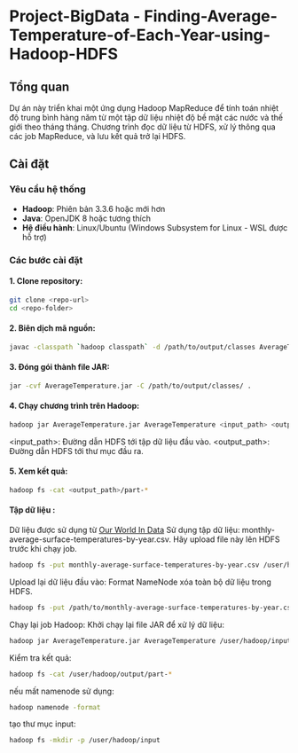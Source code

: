 # Project-BigData - Finding-Average-Temperature-of-Each-Year-using-Hadoop-HDFS

## Tổng quan
Dự án này triển khai một ứng dụng Hadoop MapReduce để tính toán nhiệt độ trung bình hàng năm từ một tập dữ liệu nhiệt độ bề mặt các nước và thế giới theo tháng tháng. Chương trình đọc dữ liệu từ HDFS, xử lý thông qua các job MapReduce, và lưu kết quả trở lại HDFS.

## Cài đặt

### Yêu cầu hệ thống
- **Hadoop**: Phiên bản 3.3.6 hoặc mới hơn
- **Java**: OpenJDK 8 hoặc tương thích
- **Hệ điều hành**: Linux/Ubuntu (Windows Subsystem for Linux - WSL được hỗ trợ)

### Các bước cài đặt
#### 1. **Clone repository**:
   ```bash
   git clone <repo-url>
   cd <repo-folder>
  ```
#### 2. **Biên dịch mã nguồn**:
   ```bash
   javac -classpath `hadoop classpath` -d /path/to/output/classes AverageTemperature.java
   ```
#### 3. **Đóng gói thành file JAR**:
   ```bash
   jar -cvf AverageTemperature.jar -C /path/to/output/classes/ .
   ```
#### 4. **Chạy chương trình trên Hadoop**:
   ```bash
   hadoop jar AverageTemperature.jar AverageTemperature <input_path> <output_path>
   ```
<input_path>: Đường dẫn HDFS tới tập dữ liệu đầu vào.
<output_path>: Đường dẫn HDFS tới thư mục đầu ra.
#### 5. **Xem kết quả**:
   ```bash
   hadoop fs -cat <output_path>/part-*
   ```
#### Tập dữ liệu :
Dữ liệu được sử dụng từ [Our World In Data](https://ourworldindata.org/grapher/monthly-average-surface-temperatures-by-year)
Sử dụng tập dữ liệu: monthly-average-surface-temperatures-by-year.csv. Hãy upload file này lên HDFS trước khi chạy job.
   ```bash
   hadoop fs -put monthly-average-surface-temperatures-by-year.csv /user/hadoop/input
   ```
Upload lại dữ liệu đầu vào:
Format NameNode xóa toàn bộ dữ liệu trong HDFS.

```bash
hadoop fs -put /path/to/monthly-average-surface-temperatures-by-year.csv /user/hadoop/input/
```
Chạy lại job Hadoop:
Khởi chạy lại file JAR để xử lý dữ liệu:

```bash
hadoop jar AverageTemperature.jar AverageTemperature /user/hadoop/input /user/hadoop/output
```
Kiểm tra kết quả:

```bash
hadoop fs -cat /user/hadoop/output/part-*
```
nếu mất namenode sử dụng:
```bash
hadoop namenode -format
```
tạo thư mục input:
```bash
hadoop fs -mkdir -p /user/hadoop/input
```
